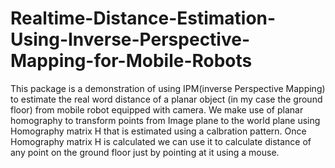# Realtime-Distance-Estimation-Using-Inverse-Perspective-Mapping-for-Mobile-Robots
This package is a demonstration of using IPM(inverse Perspective Mapping) to estimate the real word distance of a planar object (in my case the ground floor) from mobile robot equipped with camera. We make use of planar homography to transform points from Image plane to the world plane using Homography matrix H that is estimated using a calbration pattern. Once Homography matrix H is calculated we can use it to calculate distance of any point on the ground floor just by pointing at it using a mouse.
